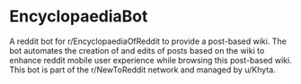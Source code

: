 # EncyclopaediaBot
A reddit bot for r/EncyclopaediaOfReddit to provide a post-based wiki. The bot automates the creation of and edits of posts based on the wiki to enhance reddit mobile user experience while browsing this post-based wiki. This bot is part of the r/NewToReddit network and managed by u/Khyta.